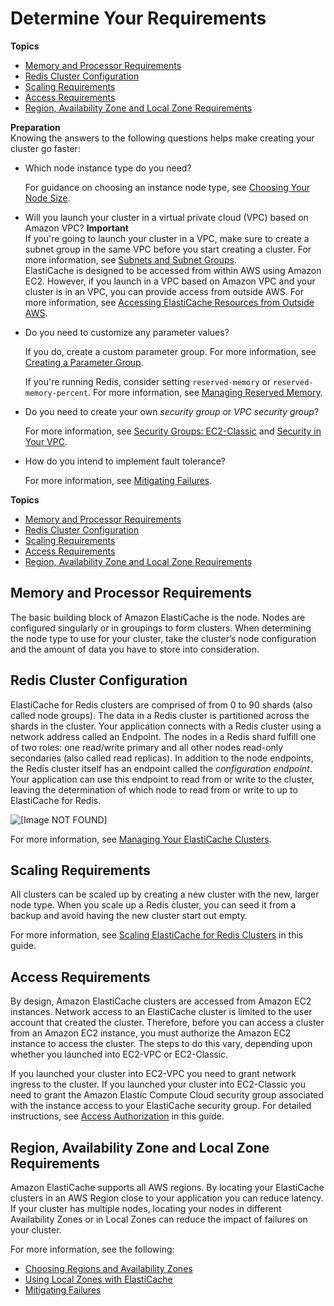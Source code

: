 # Determine Your Requirements<a name="cluster-create-determine-requirements"></a>

**Topics**
+ [Memory and Processor Requirements](#cluster-create-determine-requirements-memory)
+ [Redis Cluster Configuration](#redis-cluster-configuration)
+ [Scaling Requirements](#cluster-create-determine-requirements-scaling)
+ [Access Requirements](#cluster-create-determine-requirements-access)
+ [Region, Availability Zone and Local Zone Requirements](#cluster-create-determine-requirements-region)

**Preparation**  
Knowing the answers to the following questions helps make creating your cluster go faster:
+ Which node instance type do you need?

  For guidance on choosing an instance node type, see [Choosing Your Node Size](nodes-select-size.md#CacheNodes.SelectSize)\.
+ Will you launch your cluster in a virtual private cloud \(VPC\) based on Amazon VPC? 
**Important**  
If you're going to launch your cluster in a VPC, make sure to create a subnet group in the same VPC before you start creating a cluster\. For more information, see [Subnets and Subnet Groups](SubnetGroups.md)\.  
ElastiCache is designed to be accessed from within AWS using Amazon EC2\. However, if you launch in a VPC based on Amazon VPC and your cluster is in an VPC, you can provide access from outside AWS\. For more information, see [Accessing ElastiCache Resources from Outside AWS](accessing-elasticache.md#access-from-outside-aws)\.
+ Do you need to customize any parameter values?

  If you do, create a custom parameter group\. For more information, see [Creating a Parameter Group](ParameterGroups.Creating.md)\.

   If you're running Redis, consider setting `reserved-memory` or `reserved-memory-percent`\. For more information, see [Managing Reserved Memory](redis-memory-management.md)\.
+ Do you need to create your own *security group* or *VPC security group*? 

  For more information, see [Security Groups: EC2\-Classic](SecurityGroups.md) and [Security in Your VPC](https://docs.aws.amazon.com/vpc/latest/userguide/VPC_Security.html)\.
+ How do you intend to implement fault tolerance?

  For more information, see [Mitigating Failures](FaultTolerance.md)\.

**Topics**
+ [Memory and Processor Requirements](#cluster-create-determine-requirements-memory)
+ [Redis Cluster Configuration](#redis-cluster-configuration)
+ [Scaling Requirements](#cluster-create-determine-requirements-scaling)
+ [Access Requirements](#cluster-create-determine-requirements-access)
+ [Region, Availability Zone and Local Zone Requirements](#cluster-create-determine-requirements-region)

## Memory and Processor Requirements<a name="cluster-create-determine-requirements-memory"></a>

The basic building block of Amazon ElastiCache is the node\. Nodes are configured singularly or in groupings to form clusters\. When determining the node type to use for your cluster, take the cluster’s node configuration and the amount of data you have to store into consideration\.

## Redis Cluster Configuration<a name="redis-cluster-configuration"></a>

ElastiCache for Redis clusters are comprised of from 0 to 90 shards \(also called node groups\)\. The data in a Redis cluster is partitioned across the shards in the cluster\. Your application connects with a Redis cluster using a network address called an Endpoint\. The nodes in a Redis shard fulfill one of two roles: one read/write primary and all other nodes read\-only secondaries \(also called read replicas\)\. In addition to the node endpoints, the Redis cluster itself has an endpoint called the *configuration endpoint*\. Your application can use this endpoint to read from or write to the cluster, leaving the determination of which node to read from or write to up to ElastiCache for Redis\. 

![\[Image NOT FOUND\]](http://docs.aws.amazon.com/AmazonElastiCache/latest/red-ug/images/ElastiCacheClusters-Redis-ClustersRGs.png)

For more information, see [Managing Your ElastiCache Clusters](Clusters.md)\.

## Scaling Requirements<a name="cluster-create-determine-requirements-scaling"></a>

All clusters can be scaled up by creating a new cluster with the new, larger node type\. When you scale up a Redis cluster, you can seed it from a backup and avoid having the new cluster start out empty\.

For more information, see [Scaling ElastiCache for Redis Clusters](Scaling.md) in this guide\.

## Access Requirements<a name="cluster-create-determine-requirements-access"></a>

By design, Amazon ElastiCache clusters are accessed from Amazon EC2 instances\. Network access to an ElastiCache cluster is limited to the user account that created the cluster\. Therefore, before you can access a cluster from an Amazon EC2 instance, you must authorize the Amazon EC2 instance to access the cluster\. The steps to do this vary, depending upon whether you launched into EC2\-VPC or EC2\-Classic\.

If you launched your cluster into EC2\-VPC you need to grant network ingress to the cluster\. If you launched your cluster into EC2\-Classic you need to grant the Amazon Elastic Compute Cloud security group associated with the instance access to your ElastiCache security group\. For detailed instructions, see [Access Authorization](GettingStarted.AuthorizeAccess.md) in this guide\.

## Region, Availability Zone and Local Zone Requirements<a name="cluster-create-determine-requirements-region"></a>

Amazon ElastiCache supports all AWS regions\. By locating your ElastiCache clusters in an AWS Region close to your application you can reduce latency\. If your cluster has multiple nodes, locating your nodes in different Availability Zones or in Local Zones can reduce the impact of failures on your cluster\.

For more information, see the following:
+ [Choosing Regions and Availability Zones](RegionsAndAZs.md)
+ [Using Local Zones with ElastiCache ](Local_zones.md)
+ [Mitigating Failures](FaultTolerance.md)